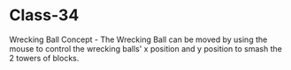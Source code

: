 # Class-34
Wrecking Ball Concept - The Wrecking Ball can be moved by using the mouse to control the wrecking balls' x position and y position to smash the 2 towers of blocks. 
